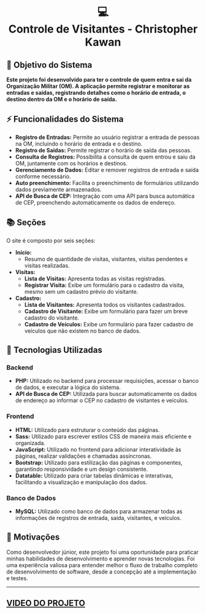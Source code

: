 <h1 align="center">
  💻<br>Controle de Visitantes - Christopher Kawan
</h1>

## 🎯 Objetivo do Sistema

**Este projeto foi desenvolvido para ter o controle de quem entra e sai da Organização Militar (OM). A aplicação permite registrar e monitorar as entradas e saídas, registrando detalhes como o horário de entrada, o destino dentro da OM e o horário de saída.**

## ⚡ Funcionalidades do Sistema

- **Registro de Entradas:** Permite ao usuário registrar a entrada de pessoas na OM, incluindo o horário de entrada e o destino.
- **Registro de Saídas:** Permite registrar o horário de saída das pessoas.
- **Consulta de Registros:** Possibilita a consulta de quem entrou e saiu da OM, juntamente com os horários e destinos.
- **Gerenciamento de Dados:** Editar e remover registros de entrada e saída conforme necessário.
- **Auto preenchimento:** Facilita o preenchimento de formulários utilizando dados previamente armazenados.
- **API de Busca de CEP:** Integração com uma API para busca automática de CEP, preenchendo automaticamente os dados de endereço.

## 📚 Seções

O site é composto por seis seções:

- **Início:**
  - Resumo de quantidade de visitas, visitantes, visitas pendentes e visitas realizadas.
- **Visitas:**
  - **Lista de Visitas:** Apresenta todas as visitas registradas.
  - **Registrar Visita:** Exibe um formulário para o cadastro da visita, mesmo sem um cadastro prévio do visitante.
- **Cadastro:**
  - **Lista de Visitantes:** Apresenta todos os visitantes cadastrados.
  - **Cadastro de Visitante:** Exibe um formulário para fazer um breve cadastro do visitante.
  - **Cadastro de Veículos:** Exibe um formulário para fazer cadastro de veículos que não existem no banco de dados.

## 💼 Tecnologias Utilizadas

### Backend
- **PHP:** Utilizado no backend para processar requisições, acessar o banco de dados, e executar a lógica do sistema.
- **API de Busca de CEP:** Utilizada para buscar automaticamente os dados de endereço ao informar o CEP no cadastro de visitantes e veículos.

### Frontend
- **HTML:** Utilizado para estruturar o conteúdo das páginas.
- **Sass:** Utilizado para escrever estilos CSS de maneira mais eficiente e organizada.
- **JavaScript:** Utilizado no frontend para adicionar interatividade às páginas, realizar validações e chamadas assíncronas.
- **Bootstrap:** Utilizado para estilização das páginas e componentes, garantindo responsividade e um design consistente.
- **Datatable:** Utilizado para criar tabelas dinâmicas e interativas, facilitando a visualização e manipulação dos dados.

### Banco de Dados
- **MySQL:** Utilizado como banco de dados para armazenar todas as informações de registros de entrada, saída, visitantes, e veículos.

## 🚀 Motivações

Como desenvolvedor júnior, este projeto foi uma oportunidade para praticar minhas habilidades de desenvolvimento e aprender novas tecnologias. Foi uma experiência valiosa para entender melhor o fluxo de trabalho completo de desenvolvimento de software, desde a concepção até a implementação e testes.

---


## <a href="https://drive.google.com/file/d/10C8b3vhSLloeq9pLRqBp5caiIHTCPK4i/view?usp=sharing" rel="noopener" target="_blank">VIDEO DO PROJETO</a>

